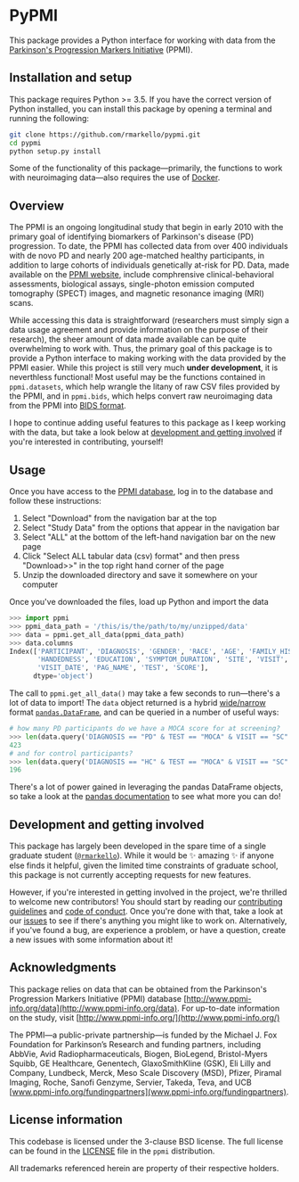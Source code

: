 # PyPMI

This package provides a Python interface for working with data from the [Parkinson's Progression Markers Initiative](http://www.ppmi-info.org/) (PPMI).

## Installation and setup

This package requires Python >= 3.5.
If you have the correct version of Python installed, you can install this package by opening a terminal and running the following:

```bash
git clone https://github.com/rmarkello/pypmi.git
cd pypmi
python setup.py install
```

Some of the functionality of this package&mdash;primarily, the functions to work with neuroimaging data&mdash;also requires the use of [Docker](https://www.docker.com/).

## Overview

The PPMI is an ongoing longitudinal study that begin in early 2010 with the primary goal of identifying biomarkers of Parkinson's disease (PD) progression.
To date, the PPMI has collected data from over 400 individuals with de novo PD and nearly 200 age-matched healthy participants, in addition to large cohorts of individuals genetically at-risk for PD.
Data, made available on the [PPMI website](http://www.ppmi-info.org/data), include comphrensive clinical-behavioral assessments, biological assays, single-photon emission computed tomography (SPECT) images, and magnetic resonance imaging (MRI) scans.

While accessing this data is straightforward (researchers must simply sign a data usage agreement and provide information on the purpose of their research), the sheer amount of data made available can be quite overwhelming to work with.
Thus, the primary goal of this package is to provide a Python interface to making working with the data provided by the PPMI easier.
While this project is still very much **under development**, it is neverthless functional!
Most useful may be the functions contained in `ppmi.datasets`, which help wrangle the litany of raw CSV files provided by the PPMI, and in `ppmi.bids`, which helps convert raw neuroimaging data from the PPMI into [BIDS format](bids.neuroimaging.io).

I hope to continue adding useful features to this package as I keep working with the data, but take a look below at [development and getting involved](#development-and-getting-involved) if you're interested in contributing, yourself!

## Usage

Once you have access to the [PPMI database](https://www.ppmi-info.org/access-data-specimens/download-data/), log in to the database and follow these instructions:

1. Select "Download" from the navigation bar at the top
2. Select "Study Data" from the options that appear in the navigation bar
3. Select "ALL" at the bottom of the left-hand navigation bar on the new page
4. Click "Select ALL tabular data (csv) format" and then press "Download>>" in the top right hand corner of the page
5. Unzip the downloaded directory and save it somewhere on your computer

Once you've downloaded the files, load up Python and import the data

```python
>>> import ppmi
>>> ppmi_data_path = '/this/is/the/path/to/my/unzipped/data'
>>> data = ppmi.get_all_data(ppmi_data_path)
>>> data.columns
Index(['PARTICIPANT', 'DIAGNOSIS', 'GENDER', 'RACE', 'AGE', 'FAMILY_HISTORY',
       'HANDEDNESS', 'EDUCATION', 'SYMPTOM_DURATION', 'SITE', 'VISIT',
       'VISIT_DATE', 'PAG_NAME', 'TEST', 'SCORE'],
      dtype='object')
```

The call to `ppmi.get_all_data()` may take a few seconds to run&mdash;there's a lot of data to import!
The `data` object returned is a hybrid [wide/narrow](https://en.wikipedia.org/wiki/Wide_and_narrow_data) format [`pandas.DataFrame`](https://pandas.pydata.org/pandas-docs/stable/generated/pandas.DataFrame.html), and can be queried in a number of useful ways:

```python
# how many PD participants do we have a MOCA score for at screening?
>>> len(data.query('DIAGNOSIS == "PD" & TEST == "MOCA" & VISIT == "SC"'))
423
# and for control participants?
>>> len(data.query('DIAGNOSIS == "HC" & TEST == "MOCA" & VISIT == "SC"'))
196
```

There's a lot of power gained in leveraging the pandas DataFrame objects, so take a look at the [pandas documentation](https://pandas.pydata.org/) to see what more you can do!

## Development and getting involved

This package has largely been developed in the spare time of a single graduate student ([`@rmarkello`](https://github.com/rmarkello)).
While it would be :sparkles: amazing :sparkles: if anyone else finds it helpful, given the limited time constraints of graduate school, this package is not currently accepting requests for new features.

However, if you're interested in getting involved in the project, we're thrilled to welcome new contributors!
You should start by reading our [contributing guidelines](https://github.com/rmarkello/pyls/blob/master/CONTRIBUTING.md) and [code of conduct](https://github.com/rmarkello/pyls/blob/master/Code_of_Conduct.md).
Once you're done with that, take a look at our [issues](https://github.com/rmarkello/pyls/issues) to see if there's anything you might like to work on.
Alternatively, if you've found a bug, are experience a problem, or have a question, create a new issues with some information about it!

## Acknowledgments

This package relies on data that can be obtained from the Parkinson's Progression Markers Initiative (PPMI) database [http://www.ppmi-info.org/data](http://www.ppmi-info.org/data).
For up-to-date information on the study, visit [http://www.ppmi-info.org/](http://www.ppmi-info.org/)

The PPMI&mdash;a public-private partnership&mdash;is funded by the Michael J. Fox Foundation for Parkinson’s Research and funding partners, including AbbVie, Avid Radiopharmaceuticals, Biogen, BioLegend, Bristol-Myers Squibb, GE Healthcare, Genentech, GlaxoSmithKline (GSK), Eli Lilly and Company, Lundbeck, Merck, Meso Scale Discovery (MSD), Pfizer, Piramal Imaging, Roche, Sanofi Genzyme, Servier, Takeda, Teva, and UCB [www.ppmi-info.org/fundingpartners](www.ppmi-info.org/fundingpartners).

## License information

This codebase is licensed under the 3-clause BSD license.
The full license can be found in the [LICENSE](https://github.com/rmarkello/abagen/blob/master/LICENSE) file in the `ppmi` distribution.

All trademarks referenced herein are property of their respective holders.
